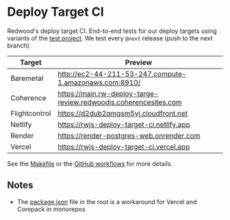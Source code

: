 # Deploy Target CI

Redwood's deploy target CI.
End-to-end tests for our deploy targets using variants of the [test project](https://github.com/redwoodjs/redwood/tree/main/__fixtures__/test-project).
We test every `@next` release (push to the next branch).

| Target                      | Preview                                                                     |
| --------------------------- | --------------------------------------------------------------------------- |
| Baremetal                   | http://ec2-44-211-53-247.compute-1.amazonaws.com:8910/                      |
| Coherence                   | https://main.rw-deploy-targe-review.redwoodjs.coherencesites.com            |
| Flightcontrol               | https://d2dub2qmgsm5yj.cloudfront.net                                       |
| Netlify                     | https://rwjs-deploy-target-ci.netlify.app                                   |
| Render                      | https://render-postgres-web.onrender.com                                    |
| Vercel                      | https://rwjs-deploy-target-ci.vercel.app                                    |

See the [Makefile](./Makefile) or the [GitHub workflows](./.github/workflows) for more details.

## Notes

- The [package.json](./package.json) file in the root is a workaround for Vercel and Corepack in monorepos